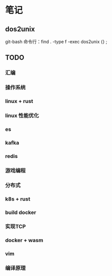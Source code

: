 # 笔记

## dos2unix

git-bash 命令行：find . -type f -exec dos2unix {} \;

## TODO

### 汇编

### 操作系统

### linux + rust

### linux 性能优化

### es

### kafka

### redis

### 游戏编程

### 分布式

### k8s + rust

### build docker

### 实现TCP

### docker + wasm

### vim

### 编译原理

